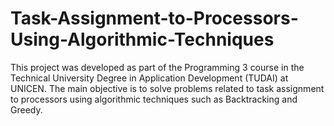 # Task-Assignment-to-Processors-Using-Algorithmic-Techniques
This project was developed as part of the Programming 3 course in the Technical University Degree in Application Development (TUDAI) at UNICEN. The main objective is to solve problems related to task assignment to processors using algorithmic techniques such as Backtracking and Greedy.
